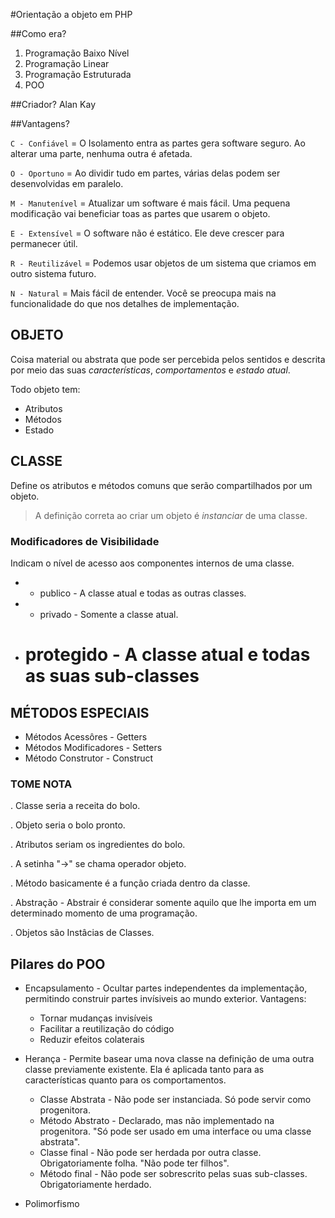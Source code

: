 #Orientação a objeto em PHP

##Como era?

1. Programação Baixo Nível
2. Programação Linear
3. Programação Estruturada
4. POO


##Criador?
Alan Kay

##Vantagens?

`C - Confiável` = O Isolamento entra as partes gera software seguro. Ao  alterar uma parte, nenhuma outra é afetada.

`O - Oportuno` = Ao dividir tudo em partes, várias delas podem ser desenvolvidas em paralelo.

`M - Manutenível` = Atualizar um software é mais fácil. Uma pequena modificação vai beneficiar toas as partes que usarem o objeto.

`E - Extensível`  = O software não é estático. Ele deve crescer para permanecer útil.

`R - Reutilizável` = Podemos usar objetos de um sistema que criamos em outro sistema futuro.

`N - Natural` = Mais fácil de entender. Você se preocupa mais na funcionalidade do que nos detalhes de implementação.

## OBJETO
Coisa material ou abstrata que pode ser percebida pelos sentidos e descrita por meio das suas *características*, *comportamentos* e *estado atual*.

Todo objeto tem:
* Atributos
* Métodos
* Estado

## CLASSE
Define os atributos e métodos comuns que serão compartilhados por um objeto.

> A definição correta ao criar um objeto é *instanciar* de uma classe.

### Modificadores de Visibilidade
Indicam o nível de acesso aos componentes internos de uma classe.
* + publico - A classe atual e todas as outras classes.
* - privado - Somente a classe atual.
* # protegido - A classe atual e todas as suas sub-classes


## MÉTODOS ESPECIAIS
* Métodos Acessôres - Getters
* Métodos Modificadores - Setters
* Método Construtor - Construct


### TOME NOTA
. Classe seria a receita do bolo.

. Objeto seria o bolo pronto.

. Atributos seriam os ingredientes do bolo.

. A setinha "->" se chama operador objeto.

. Método basicamente é a função criada dentro da classe.

. Abstração - Abstrair é considerar somente aquilo que lhe importa em um determinado momento de uma programação.

. Objetos são Instâcias de Classes.


## Pilares do POO
* Encapsulamento - Ocultar partes independentes da implementação, permitindo construir partes invísiveis ao mundo exterior.
  Vantagens:
  * Tornar mudanças invisíveis
  * Facilitar a reutilização do código
  * Reduzir efeitos colaterais



* Herança - Permite basear uma nova classe na definição de uma outra classe previamente existente. Ela é aplicada tanto para as características quanto para os comportamentos.
  * Classe Abstrata - Não pode ser instanciada. Só pode servir como progenitora.
  * Método Abstrato - Declarado, mas não implementado na progenitora. "Só pode ser usado em uma interface ou uma classe abstrata".
  * Classe final - Não pode ser herdada por outra classe. Obrigatoriamente folha. "Não pode ter filhos".
  * Método final - Não pode ser sobrescrito pelas suas sub-classes. Obrigatoriamente herdado.

* Polimorfismo
